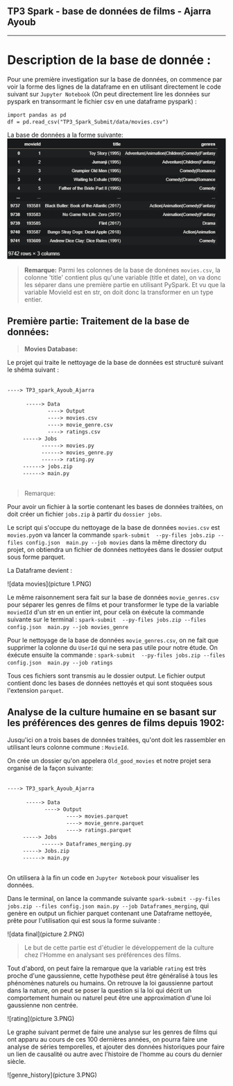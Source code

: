 ## TP3 Spark - base de données de films - Ajarra Ayoub
----------------------
# Description de la base de donnée : 


Pour une première investigation sur la base de données, on commence par voir la forme des lignes de la dataframe en en utilisant directement le code suivant sur `Jupyter Notebook` (On peut directement lire les données sur pyspark en transormant le fichier csv en une dataframe pyspark) :
```
import pandas as pd
df = pd.read_csv("TP3_Spark_Submit/data/movies.csv")
```

La base de données a la forme suivante: 
![data preprocessing](data_investigation.PNG)

> **Remarque:** 
Parmi les colonnes de la base de donénes `movies.csv`, la colonne 'title' contient plus qu'une variable (title et date), on va donc les séparer dans une première partie en utilisant PySpark. Et vu que la variable MovieId est en str, on doit donc la transformer en un type entier.

## Première partie: Traitement de la base de données: 

> **Movies Database:** 

Le projet qui traite le nettoyage de la base de données est structuré suivant le shéma suivant :

```

----> TP3_spark_Ayoub_Ajarra     

      -----> Data      
             ----> Output 
             ----> movies.csv
             ----> movie_genre.csv
             ----> ratings.csv
     -----> Jobs
           ------> movies.py
           ------> movies_genre.py
           ------> rating.py
     ------> jobs.zip
     ------> main.py     
      
```



> Remarque: 

Pour avoir un fichier à la sortie contenant les bases de données traitées, on doit créer un fichier `jobs.zip` à partir du `dossier jobs`.

Le script qui s'occupe du nettoyage de la base de données `movies.csv` est `movies.py`on va lancer la commande `spark-submit  --py-files jobs.zip --files config.json  main.py --job movies` dans la même directory du projet, on obtiendra un fichier de données nettoyées dans le dossier output sous forme parquet.

La Dataframe devient :

![data movies](picture 1.PNG)

Le même raisonnement sera fait sur la base de données  `movie_genres.csv` pour séparer les genres de films et pour transformer le type de la variable `moviedId` d'un str en un entier int, pour celà on éxécute la commande suivante sur le terminal : `spark-submit  --py-files jobs.zip --files config.json  main.py --job movies_genre`

Pour le nettoyage de la base de données `movie_genres.csv`, on ne fait que supprimer la colonne du `UserId` qui ne sera pas utile pour notre étude. On éxécute ensuite la commande : `spark-submit  --py-files jobs.zip --files config.json  main.py --job ratings`



Tous ces fichiers sont transmis au le dossier output. Le fichier output contient donc les bases de données nettoyés et qui sont stoquées sous l'extension `parquet`.


## Analyse de la culture humaine en se basant sur les préférences des genres de films depuis 1902:

Jusqu'ici on a trois bases de données traitées, qu'ont doit les rassembler en utilisant leurs colonne commune : `MovieId`.

On crée un dossier qu'on appelera `Old_good_movies` et notre projet sera organisé de la façon suivante:

```

----> TP3_spark_Ayoub_Ajarra     

      -----> Data      
            ----> Output 
                   ----> movies.parquet
                   ----> movie_genre.parquet
                   ----> ratings.parquet
     -----> Jobs
           ------> Dataframes_merging.py
     -----> Jobs.zip
     ------> main.py     
      
```

On utilisera à la fin un code en `Jupyter Notebook` pour visualiser les données.

Dans le terminal, on lance la commande suivante `spark-submit --py-files jobs.zip --files config.json main.py --job Dataframes_merging`, qui genère en output un fichier parquet contenant une Dataframe nettoyée, prête pour l'utilisation qui est sous la forme suivante :

![data final](picture 2.PNG)

> Le but de cette partie est d'étudier le développement de la culture chez l'Homme en analysant ses préférences des films.

Tout d'abord, on peut faire la remarque que la variable `rating` est très proche d'une gaussienne, cette hypothèse peut être généralisé à tous les phénomènes naturels ou humains. On retrouve la loi gaussienne partout dans la nature, on peut se poser la question si la loi qui décrit un comportement humain ou naturel peut être une approximation d'une loi gaussienne non centrée.

![rating](picture 3.PNG)

Le graphe suivant permet de faire une analyse sur les genres de films qui ont apparu au cours de ces 100 dernières années, on pourra faire une analyse de séries temporelles, et ajouter des données historiques pour faire un lien de causalité ou autre avec l'histoire de l'homme au cours du dernier siècle.

![genre_history](picture 3.PNG)
